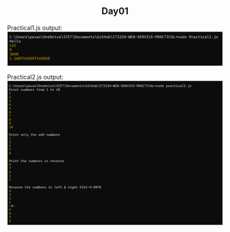   <h2><center>Day01</center></h2>

Practical1.js output:
<img src="output\practical1output.png">

Practical2.js output:
<img src="output\practical2output.png">

